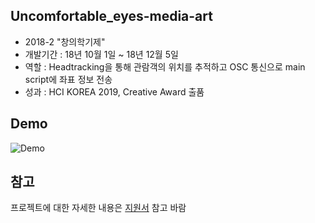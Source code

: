 ## Uncomfortable_eyes-media-art
- 2018-2 "창의학기제"
- 개발기간 : 18년 10월 1일 ~ 18년 12월 5일 
- 역할 : Headtracking을 통해 관람객의 위치를 추적하고 OSC 통신으로 main script에 좌표 정보 전송 
- 성과 : HCI KOREA 2019, Creative Award 출품 



## Demo

![Demo](./Demo.gif)


## 참고
프로젝트에 대한 자세한 내용은 [지원서](https://github.com/Hongiee2/Uncomfortable_eyes-media-art/blob/master/HCI2019CreativeAward%20%EC%A7%80%EC%9B%90%EC%84%9C_%EC%84%B8%EC%A2%85%EB%8C%80%ED%95%99%EA%B5%90%20%EB%B6%88%ED%8E%B8%ED%95%9C%20%EC%8B%9C%EC%84%A0%ED%8C%80.doc) 참고 바람
